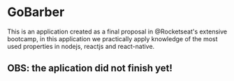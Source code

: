 # GoBarber
   This is an application created as a final proposal in @Rocketseat's extensive bootcamp, in this application we practically apply knowledge of the most used properties in nodejs, reactjs and react-native.

## OBS: the aplication did not finish yet!  
